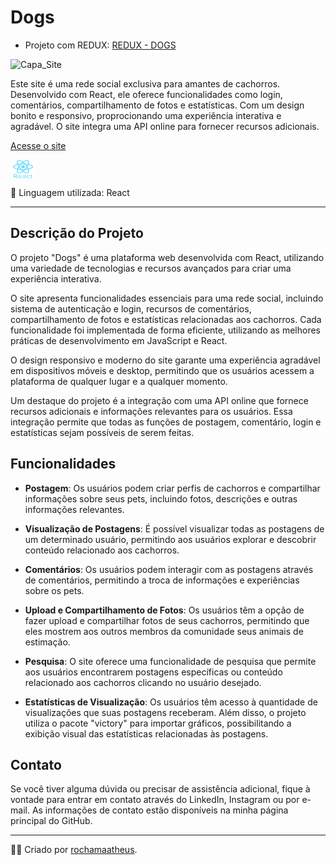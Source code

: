 # Dogs
- Projeto com REDUX: [REDUX - DOGS](https://github.com/rochamaatheus/React-Redux-Dogs)

![Capa_Site](https://i.imgur.com/4SMAvg8.png)

Este site é uma rede social exclusiva para amantes de cachorros. Desenvolvido com React, ele oferece funcionalidades como login, comentários, compartilhamento de fotos e estatísticas. Com um design bonito e responsivo, proprocionando uma experiência interativa e agradável. O site integra uma API online para fornecer recursos adicionais. 

[Acesse o site](https://react-dogs-liard.vercel.app/)

<img align="center" alt="Rocha-React" height="30" width="40" src="https://github.com/devicons/devicon/blob/master/icons/react/react-original-wordmark.svg">

🚀 Linguagem utilizada: React

---

## Descrição do Projeto

O projeto "Dogs" é uma plataforma web desenvolvida com React, utilizando uma variedade de tecnologias e recursos avançados para criar uma experiência interativa.

O site apresenta funcionalidades essenciais para uma rede social, incluindo sistema de autenticação e login, recursos de comentários, compartilhamento de fotos e estatísticas relacionadas aos cachorros. Cada funcionalidade foi implementada de forma eficiente, utilizando as melhores práticas de desenvolvimento em JavaScript e React.

O design responsivo e moderno do site garante uma experiência agradável em dispositivos móveis e desktop, permitindo que os usuários acessem a plataforma de qualquer lugar e a qualquer momento.

Um destaque do projeto é a integração com uma API online que fornece recursos adicionais e informações relevantes para os usuários. Essa integração permite que todas as funções de postagem, comentário, login e estatísticas sejam possíveis de serem feitas.

## Funcionalidades

- **Postagem**: Os usuários podem criar perfis de cachorros e compartilhar informações sobre seus pets, incluindo fotos, descrições e outras informações relevantes.

- **Visualização de Postagens**: É possível visualizar todas as postagens de um determinado usuário, permitindo aos usuários explorar e descobrir conteúdo relacionado aos cachorros.

- **Comentários**: Os usuários podem interagir com as postagens através de comentários, permitindo a troca de informações e experiências sobre os pets.

- **Upload e Compartilhamento de Fotos**: Os usuários têm a opção de fazer upload e compartilhar fotos de seus cachorros, permitindo que eles mostrem aos outros membros da comunidade seus animais de estimação.

- **Pesquisa**: O site oferece uma funcionalidade de pesquisa que permite aos usuários encontrarem postagens específicas ou conteúdo relacionado aos cachorros clicando no usuário desejado.

- **Estatísticas de Visualização**: Os usuários têm acesso à quantidade de visualizações que suas postagens receberam. Além disso, o projeto utiliza o pacote "victory" para importar gráficos, possibilitando a exibição visual das estatísticas relacionadas às postagens.


## Contato

Se você tiver alguma dúvida ou precisar de assistência adicional, fique à vontade para entrar em contato através do LinkedIn, Instagram ou por e-mail. As informações de contato estão disponíveis na minha página principal do GitHub.

---

👨‍💻 Criado por [rochamaatheus](https://github.com/rochamaatheus).
